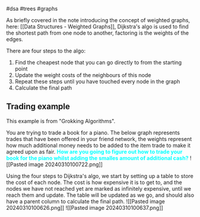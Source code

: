 #dsa #trees #graphs 

As briefly covered in the note introducing the concept of weighted graphs, here: [[Data Structures - Weighted Graphs]], Dijkstra's algo is used to find the shortest path from one node to another, factoring is the weights of the edges.

There are four steps to the algo:
1. Find the cheapest node that you can go directly to from the starting point
2. Update the weight costs of the neighbours of this node
3. Repeat these steps until you have touched every node in the graph
4. Calculate the final path

## Trading example
This example is from "Grokking Algorithms". 

You are trying to trade a book for a piano. The below graph represents trades that have been offered in your friend network, the weights represent how much additional money  needs to be added to the item trade to make it agreed upon as fair. <span style="color: cyan; font-weight: bold;">How are you going to figure out how to trade your book for the piano whilst adding the smalles amount of additional cash?</span>
![[Pasted image 20240310100722.png]]

Using the four steps to Dijkstra's algo, we start by setting up a table to store the cost of each node. The cost is how expensive it is to get to, and the nodes we have not reached yet are marked as infinitely expensive, until we reach them and update. The table will be updated as we go, and should also have a parent column to calculate the final path.
![[Pasted image 20240310100626.png]]
![[Pasted image 20240310100637.png]]
